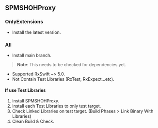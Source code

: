 ## SPMSHOHProxy

### OnlyExtensions

* Install the latest version.

### All

* Install main branch.
> **Note**: This needs to be checked for dependencies yet.

* Supported RxSwift ~> 5.0.
* Not Contain Test Libraries (RxTest, RxExpect...etc).

#### If use Test Libraries

1. Install SPMSHOHProxy.
2. Install each Test Libraries to only test target.
3. Check Linked Libraries on test target.
(Build Phases > Link Binary With Libraries)
4. Clean Build & Check.
